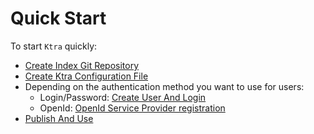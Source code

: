 # Quick Start

To start `Ktra` quickly:
* [Create Index Git Repository](./create_index_git_repository.md)
* [Create Ktra Configuration File](./create_ktra_configuration_file.md)
* Depending on the authentication method you want to use for users:
  + Login/Password: [Create User And Login](./create_user_and_login.md)
  + OpenId: [OpenId Service Provider registration](./openid.md)
* [Publish And Use](./publish_and_use.md)
